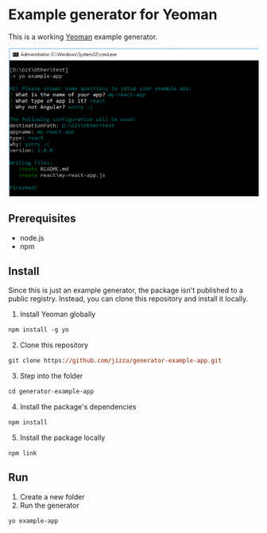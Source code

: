 # Example generator for Yeoman

This is a working [Yeoman](https://yeoman.io/) example generator.

![](preview.png)

## Prerequisites

- node.js
- npm

## Install

Since this is just an example generator, the package isn't published to a public registry. Instead, you can clone this repository and install it locally.

1.  Install Yeoman globally

```ps
npm install -g yo
```

2. Clone this repository

```ps
git clone https://github.com/jizza/generator-example-app.git
```

3. Step into the folder

```ps
cd generator-example-app
```

4. Install the package's dependencies

```ps
npm install
```

5. Install the package locally

```
npm link
```

## Run

1. Create a new folder
2. Run the generator

```ps
yo example-app
```

